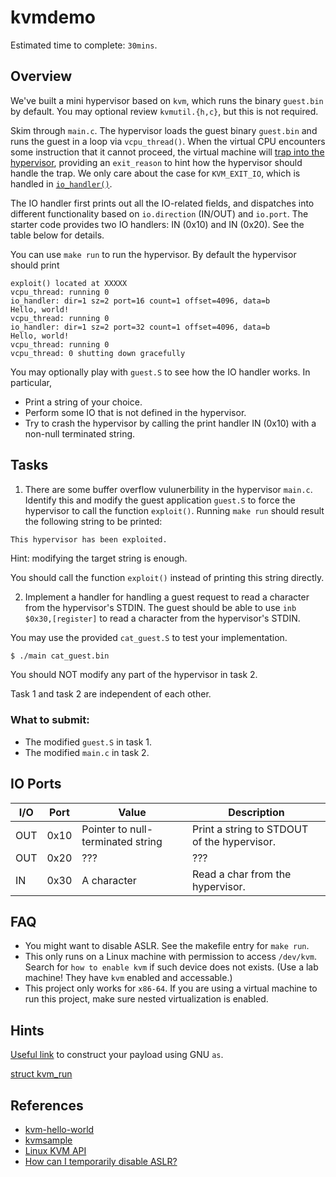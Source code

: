 # kvmdemo

Estimated time to complete: `30mins`.

## Overview

We've built a mini hypervisor based on `kvm`, which runs the binary `guest.bin`
by default. You may optional review `kvmutil.{h,c}`, but this is not required.

Skim through `main.c`.
The hypervisor loads the guest binary `guest.bin` and runs the guest in a loop
via `vcpu_thread()`.
When the virtual CPU encounters
some instruction that it cannot proceed,
the virtual machine will [trap into the hypervisor](https://github.com/jimmy-zx/kvmdemo/blob/652cb499cc58d5bbc2c96ca676d47200d4626fb0/main.c#L64), providing an `exit_reason`
to hint how the hypervisor should handle the trap. We only care about the case for
`KVM_EXIT_IO`, which is handled in [`io_handler()`](https://github.com/jimmy-zx/kvmdemo/blob/652cb499cc58d5bbc2c96ca676d47200d4626fb0/main.c#L30).

The IO handler first prints out all the IO-related fields, and dispatches
into different functionality based on `io.direction` (IN/OUT) and `io.port`.
The starter code provides two IO handlers: IN (0x10) and IN (0x20).
See the table below for details.

You can use `make run` to run the hypervisor. By default the hypervisor should print
```
exploit() located at XXXXX
vcpu_thread: running 0
io_handler: dir=1 sz=2 port=16 count=1 offset=4096, data=b
Hello, world!
vcpu_thread: running 0
io_handler: dir=1 sz=2 port=32 count=1 offset=4096, data=b
Hello, world!
vcpu_thread: running 0
vcpu_thread: 0 shutting down gracefully
```

You may optionally play with `guest.S` to see how the IO handler works. In particular,

- Print a string of your choice.
- Perform some IO that is not defined in the hypervisor.
- Try to crash the hypervisor by calling the print handler IN (0x10) with a non-null
terminated string.

## Tasks

1. There are some buffer overflow vulunerbility in the hypervisor `main.c`.
Identify this and modify the guest application `guest.S` to force
the hypervisor to call the function `exploit()`. Running `make run` should result the following
string to be printed:
```
This hypervisor has been exploited.
```

Hint: modifying the target string is enough.

You should call the function `exploit()` instead of printing this string directly.

2. Implement a handler for handling a guest request to read a character from
the hypervisor's STDIN. The guest should be able to use `inb $0x30,[register]`
to read a character from the hypervisor's STDIN.

You may use the provided `cat_guest.S` to test your implementation.
```bash
$ ./main cat_guest.bin
```

You should NOT modify any part of the hypervisor in task 2.

Task 1 and task 2 are independent of each other.

### What to submit:

- The modified `guest.S` in task 1.
- The modified `main.c` in task 2.

## IO Ports

| I/O | Port | Value | Description |
|-|-|-|-|
| OUT | 0x10 | Pointer to null-terminated string | Print a string to STDOUT of the hypervisor. |
| OUT | 0x20 | ??? | ??? |
| IN | 0x30 | A character | Read a char from the hypervisor. |

## FAQ

- You might want to disable ASLR. See the makefile entry for `make run`.
- This only runs on a Linux machine with permission to access `/dev/kvm`.
    Search for `how to enable kvm` if such device does not exists.
    (Use a lab machine! They have `kvm` enabled and accessable.)
- This project only works for `x86-64`. If you are using a virtual machine
    to run this project, make sure nested virtualization is enabled.

## Hints

[Useful link](https://sourceware.org/binutils/docs/as/Pseudo-Ops.html)
to construct your payload using GNU `as`.

[struct kvm_run](https://docs.kernel.org/virt/kvm/api.html#the-kvm-run-structure)

## References

- [kvm-hello-world](https://github.com/dpw/kvm-hello-world/)
- [kvmsample](https://github.com/soulxu/kvmsample)
- [Linux KVM API](https://docs.kernel.org/virt/kvm/api.html)
- [How can I temporarily disable ASLR?](https://askubuntu.com/a/507954)
